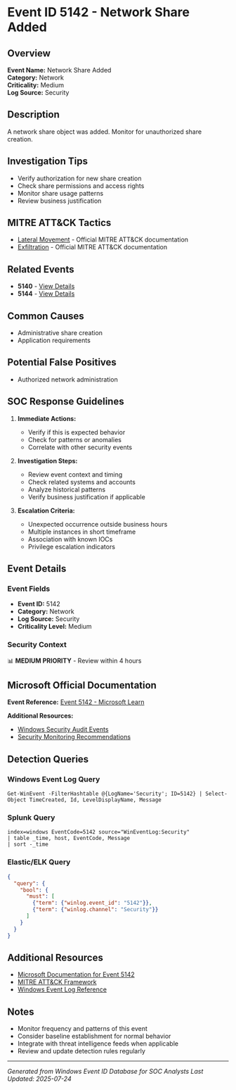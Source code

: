 # Event ID 5142 - Network Share Added

## Overview
**Event Name:** Network Share Added  
**Category:** Network  
**Criticality:** Medium  
**Log Source:** Security  

## Description
A network share object was added. Monitor for unauthorized share creation.

## Investigation Tips
- Verify authorization for new share creation
- Check share permissions and access rights
- Monitor share usage patterns
- Review business justification

## MITRE ATT&CK Tactics
- [Lateral Movement](https://attack.mitre.org/tactics/TA0008/) - Official MITRE ATT&CK documentation
- [Exfiltration](https://attack.mitre.org/tactics/TA0010/) - Official MITRE ATT&CK documentation

## Related Events
- **5140** - [View Details](5140.md)
- **5144** - [View Details](5144.md)

## Common Causes
- Administrative share creation
- Application requirements

## Potential False Positives
- Authorized network administration

## SOC Response Guidelines
1. **Immediate Actions:**
   - Verify if this is expected behavior
   - Check for patterns or anomalies
   - Correlate with other security events

2. **Investigation Steps:**
   - Review event context and timing
   - Check related systems and accounts
   - Analyze historical patterns
   - Verify business justification if applicable

3. **Escalation Criteria:**
   - Unexpected occurrence outside business hours
   - Multiple instances in short timeframe
   - Association with known IOCs
   - Privilege escalation indicators

## Event Details

### Event Fields
- **Event ID:** 5142
- **Category:** Network
- **Log Source:** Security
- **Criticality Level:** Medium

### Security Context
📊 **MEDIUM PRIORITY** - Review within 4 hours

## Microsoft Official Documentation
**Event Reference:** [Event 5142 - Microsoft Learn](https://learn.microsoft.com/en-us/previous-versions/windows/it-pro/windows-10/security/threat-protection/auditing/event-5142)

**Additional Resources:**
- [Windows Security Audit Events](https://learn.microsoft.com/en-us/windows/security/threat-protection/auditing/audit-events)
- [Security Monitoring Recommendations](https://learn.microsoft.com/en-us/windows-server/identity/ad-ds/plan/appendix-l--events-to-monitor)

## Detection Queries

### Windows Event Log Query
```
Get-WinEvent -FilterHashtable @{LogName='Security'; ID=5142} | Select-Object TimeCreated, Id, LevelDisplayName, Message
```

### Splunk Query
```spl
index=windows EventCode=5142 source="WinEventLog:Security"
| table _time, host, EventCode, Message
| sort -_time
```

### Elastic/ELK Query
```json
{
  "query": {
    "bool": {
      "must": [
        {"term": {"winlog.event_id": "5142"}},
        {"term": {"winlog.channel": "Security"}}
      ]
    }
  }
}
```

## Additional Resources
- [Microsoft Documentation for Event 5142](https://docs.microsoft.com/en-us/windows/security/threat-protection/auditing/event-5142)
- [MITRE ATT&CK Framework](https://attack.mitre.org/)
- [Windows Event Log Reference](https://docs.microsoft.com/en-us/windows/win32/eventlog/event-logging)

## Notes
- Monitor frequency and patterns of this event
- Consider baseline establishment for normal behavior
- Integrate with threat intelligence feeds when applicable
- Review and update detection rules regularly

---
*Generated from Windows Event ID Database for SOC Analysts*
*Last Updated: 2025-07-24*
